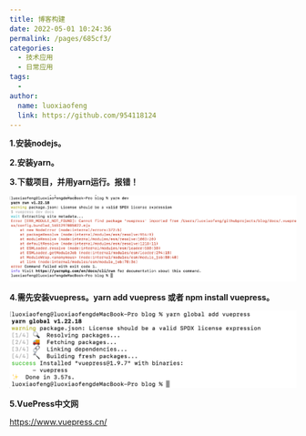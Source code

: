 ```yaml
---
title: 博客构建
date: 2022-05-01 10:24:36
permalink: /pages/685cf3/
categories:
  - 技术应用
  - 日常应用
tags:
  - 
author: 
  name: luoxiaofeng
  link: https://github.com/954118124
---
```

**1.安装nodejs。**

**2.安装yarn。**

**3.下载项目，并用yarn运行。报错！**

![image-20220430134210438](/img/media/image-20220430134210438.png)

**4.需先安装vuepress。yarn  add vuepress 或者 npm install vuepress。**

![image-20220430134741587](/img/media/image-20220430134741587.png)

**5.VuePress中文网**

https://www.vuepress.cn/